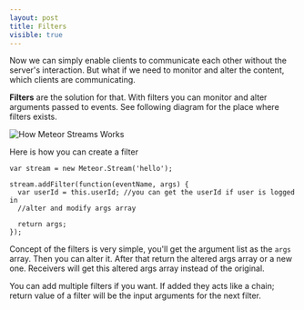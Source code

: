 ```yaml
---
layout: post
title: Filters
visible: true
---
```


Now we can simply enable clients to communicate each other without the server's interaction. But what if we need to monitor and alter the content, which clients are communicating.

**Filters** are the solution for that. With filters you can monitor and alter arguments passed to events. See following diagram for the place where filters exists.

![How Meteor Streams Works](http://i.imgur.com/MX0yZVG.png)

Here is how you can create a filter

    var stream = new Meteor.Stream('hello');

    stream.addFilter(function(eventName, args) {
      var userId = this.userId; //you can get the userId if user is logged in
      //alter and modify args array

      return args;
    });

Concept of the filters is very simple, you'll get the argument list as the `args` array. Then you can alter it. After that return the altered args array or a new one. Receivers will get this altered args array instead of the original.

You can add multiple filters if you want. If added they acts like a chain; return value of a filter will be the input arguments for the next filter.